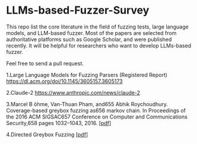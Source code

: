 # LLMs-based-Fuzzer-Survey
This repo list the core literature in the field of fuzzing tests, large language models, and LLM-based fuzzer. Most of the papers are selected from authoritative platforms such as Google Scholar, and were published recently. It will be helpful for researchers who want to develop LLMs-based fuzzer. 

Feel free to send a pull request.

1.Large Language Models for Fuzzing Parsers (Registered Report) https://dl.acm.org/doi/10.1145/3605157.3605173

2.Claude-2 https://www.anthropic.com/news/claude-2

3.Marcel B ̈ohme, Van-Thuan Pham, and655
Abhik Roychoudhury. Coverage-based greybox fuzzing as656
markov chain. In Proceedings of the 2016 ACM SIGSAC657
Conference on Computer and Communications Security,658
pages 1032–1043, 2016. [[pdf]](https://mboehme.github.io/paper/TSE18.pdf)

4.Directed Greybox Fuzzing [[pdf]](https://dl.acm.org/doi/pdf/10.1145/3133956.3134020)
